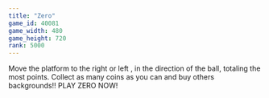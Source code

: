```yaml
---
title: "Zero"
game_id: 40081
game_width: 480
game_height: 720
rank: 5000
---
```

Move the platform to the right or left , in the direction of the ball, totaling the most points. Collect as many coins as you can and buy others backgrounds!! PLAY ZERO NOW!